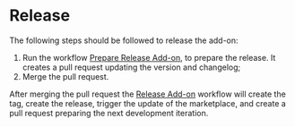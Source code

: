 # Release

The following steps should be followed to release the add-on:
 1. Run the workflow [Prepare Release Add-on](https://github.com/zaproxy/fuzzdb-offensive/actions/workflows/prepare-release-add-on.yml),
    to prepare the release. It creates a pull request updating the version and changelog;
 2. Merge the pull request.

After merging the pull request the [Release Add-on](https://github.com/zaproxy/fuzzdb-offensive/actions/workflows/release-add-on.yml) workflow
will create the tag, create the release, trigger the update of the marketplace, and create a pull request preparing the next development iteration.
